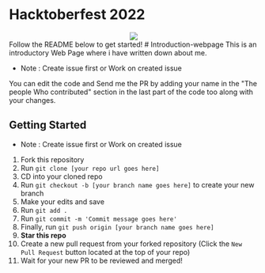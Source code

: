 # Hacktoberfest 2022
<div align="center">
  <img src="IMG/1080x360.jpg" />
  </div>
Follow the README below to get started!
# Introduction-webpage
This is an introductory Web Page where i have written down about me.
 
* Note : Create issue first or Work on created issue
 
You can edit the code and Send me the PR by adding your name in the "The people Who contributed" section in the last part of the code too along with your changes.
 
 
## Getting Started
 
* Note : Create issue first or Work on created issue
 
1. Fork this repository
2. Run `git clone [your repo url goes here]`
3. CD into your cloned repo
4. Run `git checkout -b [your branch name goes here]` to create your new branch
5. Make your edits and save
6. Run `git add .`
7. Run `git commit -m 'Commit message goes here'`
8. Finally, run `git push origin [your branch name goes here]`
9. **Star this repo**
10. Create a new pull request from your forked repository (Click the `New Pull Request` button located at the top of your repo)
11. Wait for your new PR to be reviewed and merged!
 

